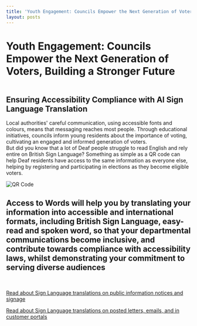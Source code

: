 ```yaml
---
title: 'Youth Engagement: Councils Empower the Next Generation of Voters, Building a Stronger Future'
layout: posts
---
```


# Youth Engagement: Councils Empower the Next Generation of Voters, Building a Stronger Future

![]()

## Ensuring Accessibility Compliance with AI Sign Language Translation

Local authorities' careful communication, using accessible fonts and colours, means that messaging reaches most people.  Through educational initiatives, councils inform young residents about the importance of voting, cultivating an engaged and informed generation of voters.  
But did you know that a lot of Deaf people struggle to read English and rely entire on British Sign Language?
Something as simple as a QR code can help Deaf residents have access to the same information as everyone else, helping by registering and participating in elections as they become eligible voters.

![QR Code](/posts/images/qr-contact.png)

## Access to Words will help you by translating your information into accessible and international formats, including British Sign Language, easy-read and spoken word, so that your departmental communications become inclusive, and contribute towards compliance with accessibility laws, whilst demonstrating your commitment to serving diverse audiences

<br/>

[Read about Sign Language translations on public information notices and signage](/solutions/gazette)

[Read about Sign Language translations on posted letters, emails, and in customer portals](/solutions/correspondent)
